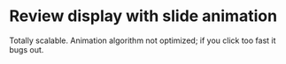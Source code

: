 # Review display with slide animation

Totally scalable. Animation algorithm not optimized; if you click too fast it bugs out.
